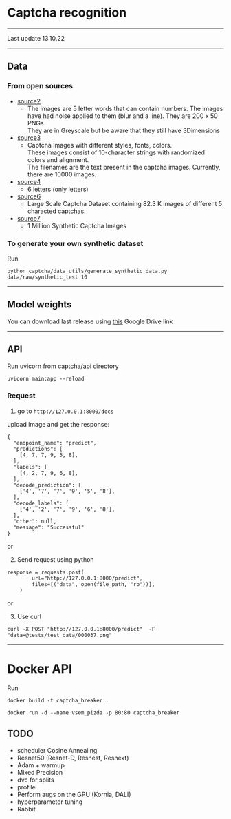 # Captcha recognition
 _____________________________

Last update 13.10.22
______________________________

## Data 
### From open sources
- [source2](https://www.kaggle.com/datasets/fournierp/captcha-version-2-images)
  - The images are 5 letter words that can contain numbers. 
    The images have had noise applied to them (blur and a line). They are 200 x 50 PNGs. \
    They are in Greyscale but be aware that they still have 3Dimensions
- [source3](https://www.kaggle.com/datasets/aadhavvignesh/captcha-images)
  - Captcha Images with different styles, fonts, colors. \
    These images consist of 10-character strings with randomized colors and alignment. \
    The filenames are the text present in the captcha images. Currently, there are 10000 images.
- [source4](https://www.kaggle.com/datasets/codingnirvana/captcha-images)
  - 6 letters (only letters)
- [source6](https://www.kaggle.com/datasets/akashguna/large-captcha-dataset)
  - Large Scale Captcha Dataset containing 82.3 K images of different 5 characted captchas.
- [source7](https://www.kaggle.com/datasets/kiranbudati/1-million-captcha-images)
  - 1 Million Synthetic Captcha Images

### To generate your own synthetic dataset

Run 

`python captcha/data_utils/generate_synthetic_data.py data/raw/synthetic_test 10`

---------------------------
## Model weights

You can download last release using [this](https://drive.google.com/drive/folders/1WP0bo3NF172F908lmOYTjIz7mxRTIGuw?usp=sharing) Google Drive link
___________________________

## API
Run uvicorn from captcha/api directory

`uvicorn main:app --reload`

### Request

1. go to `http://127.0.0.1:8000/docs`

upload image and get the response: 
```
{
  "endpoint_name": "predict",
  "predictions": [
    [4, 7, 7, 9, 5, 8],
  ],
  "labels": [
    [4, 2, 7, 9, 6, 8],
  ],
  "decode_prediction": [
    ['4', '7', '7', '9', '5', '8'],
  ],
  "decode_labels": [
    ['4', '2', '7', '9', '6', '8'],
  ],
  "other": null,
  "message": "Successful"
}
```

or

2. Send request using python

```
response = requests.post(
        url="http://127.0.0.1:8000/predict",
        files=[("data", open(file_path, "rb"))],
    )
```

or

3. Use curl

`curl -X POST "http://127.0.0.1:8000/predict"  -F "data=@tests/test_data/000037.png"`

----------------
# Docker API
Run

`docker build -t captcha_breaker .`

`docker run -d --name vsem_pizda -p 80:80 captcha_breaker`


## TODO

- scheduler Cosine Annealing
- Resnet50 (Resnet-D, Resnest, Resnext)
- Adam + warmup
- Mixed Precision
- dvc for splits
- profile
- Perform augs on the GPU (Kornia, DALI)
- hyperparameter tuning
- Rabbit